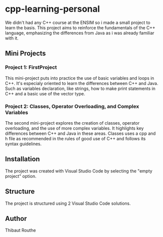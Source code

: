 # cpp-learning-personal
We didn't had any C++ course at the ENSIM so i made a small project to learn the basis. This project aims to reinforce the fundamentals of the C++ language, emphasizing the differences from Java as i was already familiar with it.

## Mini Projects

### Project 1: FirstProject

This mini-project puts into practice the use of basic variables and loops in C++. It's especialy oriented to learn the differences between C++ and Java. Such as variables declaration, like strings, how to make print statements in C++ and a basic use of the vector type.

### Project 2: Classes, Operator Overloading, and Complex Variables

The second mini-project explores the creation of classes, operator overloading, and the use of more complex variables. It highlights key differences between C++ and Java in these areas. Classes uses a cpp and h file as recommended in the rules of good use of C++ and follows its syntax guidelines.

## Installation

The project was created with Visual Studio Code by selecting the "empty project" option.

## Structure

The project is structured using 2 Visual Studio Code solutions.

## Author

Thibaut Routhe
